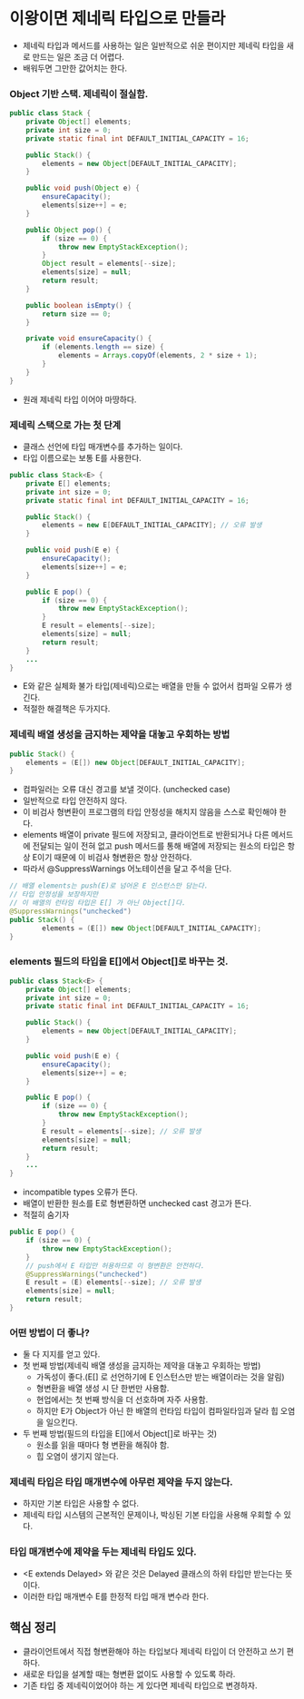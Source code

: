# 이왕이면 제네릭 타입으로 만들라

- 제네릭 타입과 메서드를 사용하는 일은 일반적으로 쉬운 편이지만 제네릭 타입을 새로 만드는 일은 조금 더 어렵다.
- 배워두면 그만한 값어치는 한다.

### Object 기반 스택. 제네릭이 절실함.

```java
public class Stack {
    private Object[] elements;
    private int size = 0;
    private static final int DEFAULT_INITIAL_CAPACITY = 16;

    public Stack() {
        elements = new Object[DEFAULT_INITIAL_CAPACITY];
    }

    public void push(Object e) {
        ensureCapacity();
        elements[size++] = e;
    }

    public Object pop() {
        if (size == 0) {
            throw new EmptyStackException();
        }
        Object result = elements[--size];
        elements[size] = null;
        return result;
    }

    public boolean isEmpty() {
        return size == 0;
    }

    private void ensureCapacity() {
        if (elements.length == size) {
            elements = Arrays.copyOf(elements, 2 * size + 1);
        }
    }
}
```
- 원래 제네릭 타입 이어야 마땅하다.

### 제네릭 스택으로 가는 첫 단계

- 클래스 선언에 타입 매개변수를 추가하는 일이다.
- 타입 이름으로는 보통 E를 사용한다.
```java
public class Stack<E> {
    private E[] elements;
    private int size = 0;
    private static final int DEFAULT_INITIAL_CAPACITY = 16;

    public Stack() {
        elements = new E[DEFAULT_INITIAL_CAPACITY]; // 오류 발생
    }

    public void push(E e) {
        ensureCapacity();
        elements[size++] = e;
    }

    public E pop() {
        if (size == 0) {
            throw new EmptyStackException();
        }
        E result = elements[--size];
        elements[size] = null;
        return result;
    }
    ...
}
```

- E와 같은 실체화 불가 타입(제네릭)으로는 배열을 만들 수 없어서 컴파일 오류가 생긴다.
- 적절한 해결책은 두가지다.

### 제네릭 배열 생성을 금지하는 제약을 대놓고 우회하는 방법

```java
public Stack() {
    elements = (E[]) new Object[DEFAULT_INITIAL_CAPACITY];
}
```

- 컴파일러는 오류 대신 경고를 보낼 것이다. (unchecked case)
- 일반적으로 타입 안전하지 않다.
- 이 비검사 형변환이 프로그램의 타입 안정성을 해치지 않음을 스스로 확인해야 한다.
- elements 배열이 private 필드에 저장되고, 클라이언트로 반환되거나 다른 메서드에 전달되는 일이 전혀 없고
push 메서드를 통해 배열에 저장되는 원소의 타입은 항상 E이기 때문에 이 비검사 형변환은 항상 안전하다.
- 따라서 @SuppressWarnings 어노테이션을 달고 주석을 단다.
```java
// 배열 elements는 push(E)로 넘어온 E 인스턴스만 담는다.
// 타입 안정성을 보장하지만
// 이 배열의 런타임 타입은 E[] 가 아닌 Object[]다.
@SuppressWarnings("unchecked")
public Stack() {
        elements = (E[]) new Object[DEFAULT_INITIAL_CAPACITY];
}
```

### elements 필드의 타입을 E[]에서 Object[]로 바꾸는 것.

```java
public class Stack<E> {
    private Object[] elements;
    private int size = 0;
    private static final int DEFAULT_INITIAL_CAPACITY = 16;

    public Stack() {
        elements = new Object[DEFAULT_INITIAL_CAPACITY]; 
    }

    public void push(E e) {
        ensureCapacity();
        elements[size++] = e;
    }

    public E pop() {
        if (size == 0) {
            throw new EmptyStackException();
        }
        E result = elements[--size]; // 오류 발생
        elements[size] = null;
        return result;
    }
    ...
}
```

- incompatible types 오류가 뜬다.
- 배열이 반환한 원소를 E로 형변환하면 unchecked cast 경고가 뜬다.
- 적절히 숨기자
```java
public E pop() {
    if (size == 0) {
        throw new EmptyStackException();
    }
    // push에서 E 타입만 허용하므로 이 형변환은 안전하다.
    @SuppressWarnings("unchecked")
    E result = (E) elements[--size]; // 오류 발생
    elements[size] = null;
    return result;
}
```

### 어떤 방법이 더 좋나?

- 둘 다 지지를 얻고 있다.
- 첫 번째 방법(제네릭 배열 생성을 금지하는 제약을 대놓고 우회하는 방법)
  - 가독성이 좋다.(E[] 로 선언하기에 E 인스턴스만 받는 배열이라는 것을 알림)
  - 형변환을 배열 생성 시 단 한번만 사용함.
  - 현업에서는 첫 번째 방식을 더 선호하며 자주 사용함.
  - 하지만 E가 Object가 아닌 한 배열의 런타임 타입이 컴파일타임과 달라 힙 오염을 일으킨다.
- 두 번째 방법(필드의 타입을 E[]에서 Object[]로 바꾸는 것)
  - 원소를 읽을 때마다 형 변환을 해줘야 함.
  - 힙 오염이 생기지 않는다.

### 제네릭 타입은 타입 매개변수에 아무런 제약을 두지 않는다.

- 하지만 기본 타입은 사용할 수 없다.
- 제네릭 타입 시스템의 근본적인 문제이나, 박싱된 기본 타입을 사용해 우회할 수 있다.

### 타입 매개변수에 제약을 두는 제네릭 타입도 있다.

- &lt;E extends Delayed> 와 같은 것은 Delayed 클래스의 하위 타입만 받는다는 뜻이다.
- 이러한 타입 매개변수 E를 한정적 타입 매개 변수라 한다.

## 핵심 정리

- 클라이언트에서 직접 형변환해야 하는 타입보다 제네릭 타입이 더 안전하고 쓰기 편하다.
- 새로운 타입을 설계할 때는 형변환 없이도 사용할 수 있도록 하라.
- 기존 타입 중 제네릭이었어야 하는 게 있다면 제네릭 타입으로 변경하자.
  